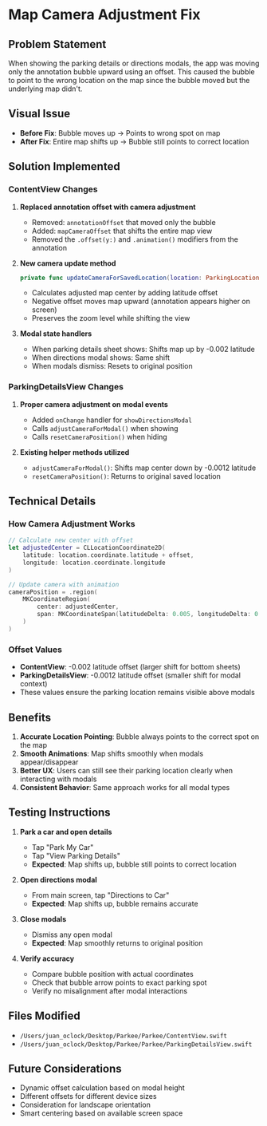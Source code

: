 # Map Camera Adjustment Fix

## Problem Statement
When showing the parking details or directions modals, the app was moving only the annotation bubble upward using an offset. This caused the bubble to point to the wrong location on the map since the bubble moved but the underlying map didn't.

## Visual Issue
- **Before Fix**: Bubble moves up → Points to wrong spot on map
- **After Fix**: Entire map shifts up → Bubble still points to correct location

## Solution Implemented

### ContentView Changes

1. **Replaced annotation offset with camera adjustment**
   - Removed: `annotationOffset` that moved only the bubble
   - Added: `mapCameraOffset` that shifts the entire map view
   - Removed the `.offset(y:)` and `.animation()` modifiers from the annotation

2. **New camera update method**
   ```swift
   private func updateCameraForSavedLocation(location: ParkingLocation, offset: CGFloat)
   ```
   - Calculates adjusted map center by adding latitude offset
   - Negative offset moves map upward (annotation appears higher on screen)
   - Preserves the zoom level while shifting the view

3. **Modal state handlers**
   - When parking details sheet shows: Shifts map up by -0.002 latitude
   - When directions modal shows: Same shift
   - When modals dismiss: Resets to original position

### ParkingDetailsView Changes

1. **Proper camera adjustment on modal events**
   - Added `onChange` handler for `showDirectionsModal`
   - Calls `adjustCameraForModal()` when showing
   - Calls `resetCameraPosition()` when hiding

2. **Existing helper methods utilized**
   - `adjustCameraForModal()`: Shifts map center down by -0.0012 latitude
   - `resetCameraPosition()`: Returns to original saved location

## Technical Details

### How Camera Adjustment Works
```swift
// Calculate new center with offset
let adjustedCenter = CLLocationCoordinate2D(
    latitude: location.coordinate.latitude + offset,
    longitude: location.coordinate.longitude
)

// Update camera with animation
cameraPosition = .region(
    MKCoordinateRegion(
        center: adjustedCenter,
        span: MKCoordinateSpan(latitudeDelta: 0.005, longitudeDelta: 0.005)
    )
)
```

### Offset Values
- **ContentView**: -0.002 latitude offset (larger shift for bottom sheets)
- **ParkingDetailsView**: -0.0012 latitude offset (smaller shift for modal context)
- These values ensure the parking location remains visible above modals

## Benefits

1. **Accurate Location Pointing**: Bubble always points to the correct spot on the map
2. **Smooth Animations**: Map shifts smoothly when modals appear/disappear
3. **Better UX**: Users can still see their parking location clearly when interacting with modals
4. **Consistent Behavior**: Same approach works for all modal types

## Testing Instructions

1. **Park a car and open details**
   - Tap "Park My Car"
   - Tap "View Parking Details" 
   - **Expected**: Map shifts up, bubble still points to correct location

2. **Open directions modal**
   - From main screen, tap "Directions to Car"
   - **Expected**: Map shifts up, bubble remains accurate

3. **Close modals**
   - Dismiss any open modal
   - **Expected**: Map smoothly returns to original position

4. **Verify accuracy**
   - Compare bubble position with actual coordinates
   - Check that bubble arrow points to exact parking spot
   - Verify no misalignment after modal interactions

## Files Modified
- `/Users/juan_oclock/Desktop/Parkee/Parkee/ContentView.swift`
- `/Users/juan_oclock/Desktop/Parkee/Parkee/ParkingDetailsView.swift`

## Future Considerations
- Dynamic offset calculation based on modal height
- Different offsets for different device sizes
- Consideration for landscape orientation
- Smart centering based on available screen space
